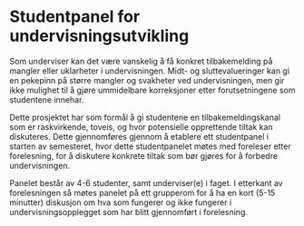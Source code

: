 # Studentpanel for undervisningsutvikling

Som underviser kan det være vanskelig å få konkret tilbakemelding
på mangler eller uklarheter i undervisningen. Midt- og sluttevalueringer
kan gi en pekepinn på større mangler og svakheter ved undervisningen, men
gir ikke mulighet til å gjøre ummidelbare korreksjoner etter
forutsetningene som studentene innehar.

Dette prosjektet har som formål å gi studentene en tilbakemeldingskanal som
er raskvirkende, toveis, og hvor potensielle opprettende tiltak kan diskuteres.
Dette gjennomføres gjennom å etablere ett studentpanel i starten av semesteret,
hvor dette studentpanelet møtes med foreleser etter forelesning, for å diskutere
konkrete tiltak som bør gjøres for å forbedre undervisningen.

Panelet består av 4-6 studenter, samt underviser(e) i faget. I etterkant av
forelesningen så møtes panelet på ett grupperom for å ha en kort (5-15 minutter)
diskusjon om hva som fungerer og ikke fungerer i undervisningsopplegget som har
blitt gjennomført i forelesning.
